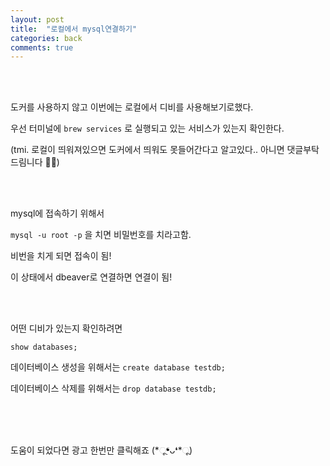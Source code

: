 ```yaml
---
layout: post
title:  "로컬에서 mysql연결하기"
categories: back
comments: true
---
```


<br>

<br>

도커를 사용하지 않고 이번에는 로컬에서 디비를 사용해보기로했다.

우선 터미널에 `brew services` 로 실행되고 있는 서비스가 있는지 확인한다.

(tmi. 로컬이 띄워져있으면 도커에서 띄워도 못들어간다고 알고있다.. 아니면 댓글부탁드림니다 🙏🏻)

<br>

<br>

mysql에 접속하기 위해서

`mysql -u root -p` 을 치면 비밀번호를 치라고함.

비번을 치게 되면 접속이 됨!

이 상태에서 dbeaver로 연결하면 연결이 됨!

<br>

<br>

어떤 디비가 있는지 확인하려면

`show databases;`

데이터베이스 생성을 위해서는 `create database testdb;`

데이터베이스 삭제를 위해서는 `drop database testdb;`

<br>

<br>

<br>

도움이 되었다면 광고 한번만 클릭해죠 (*ૂ❛ᴗ❛*ૂ)
